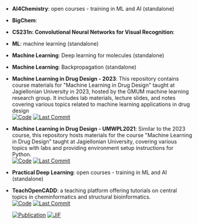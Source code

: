 



- **AI4Chemistry**: open courses - training in ML and AI (standalone)  




- **BigChem**:   




- **CS231n: Convolutional Neural Networks for Visual Recognition**:   




- **ML**: machine learning (standalone)  




- **Machine Learning**: Deep learning for molecules (standalone)  




- **Machine Learning**: Backpropagation (standalone)  




- **Machine Learning in Drug Design - 2023**: This repository contains course materials for "Machine Learning in Drug Design" taught at Jagiellonian University in 2023, hosted by the GMUM machine learning research group. It includes lab materials, lecture slides, and notes covering various topics related to machine learning applications in drug design  
    [![Code](https://img.shields.io/github/stars/gmum/mldd23?style=for-the-badge&logo=github)](https://github.com/gmum/mldd23) 
    [![Last Commit](https://img.shields.io/github/last-commit/gmum/mldd23?style=for-the-badge&logo=github)](https://github.com/gmum/mldd23) 




- **Machine Learning in Drug Design - UMWPL2021**: Similar to the 2023 course, this repository hosts materials for the course "Machine Learning in Drug Design" taught at Jagiellonian University, covering various topics with labs and providing environment setup instructions for Python.  
    [![Code](https://img.shields.io/github/stars/gmum/umwpl2021?style=for-the-badge&logo=github)](https://github.com/gmum/umwpl2021) 
    [![Last Commit](https://img.shields.io/github/last-commit/gmum/umwpl2021?style=for-the-badge&logo=github)](https://github.com/gmum/umwpl2021) 




- **Practical Deep Learning**: open courses - training in ML and AI (standalone)  




- **TeachOpenCADD**: a teaching platform offering tutorials on central topics in cheminformatics and structural bioinformatics.  
    [![Code](https://img.shields.io/github/stars/volkamerlab/TeachOpenCADD?style=for-the-badge&logo=github)](https://github.com/volkamerlab/TeachOpenCADD) 
    [![Last Commit](https://img.shields.io/github/last-commit/volkamerlab/TeachOpenCADD?style=for-the-badge&logo=github)](https://github.com/volkamerlab/TeachOpenCADD) 

    [![Publication](https://img.shields.io/badge/Publication-Citations:41-blue?style=for-the-badge&logo=bookstack)](https://doi.org/10.1186/s13321-019-0351-x) 
    [![JIF](https://img.shields.io/badge/Impact_Factor-7.10-purple?style=for-the-badge&logo=academia)](https://doi.org/10.1186/s13321-019-0351-x)


